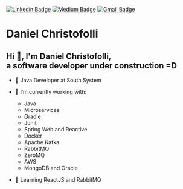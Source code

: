 [![Linkedin Badge](https://img.shields.io/badge/Linkedin-Daniel%20Christofolli-blue?style=flat-square)](https://www.linkedin.com/in/daniel-christofolli-069071160/)
[![Medium Badge](https://img.shields.io/badge/Medium-Daniel%20Christofolli-lightgrey?style=flat-square)](https://medium.com/@danielchristofolli)
[![Gmail Badge](https://img.shields.io/badge/Gmail-Daniel%20Christofolli-red?style=flat-square)](mailto:danielchristofolli@gmail.com)

# Daniel Christofolli

## Hi 👋, I'm Daniel Christofolli,<br>a software developer under construction =D

- 🔭 Java Developer at South System


- 🔭 I’m currently working with:
  - Java
  - Microservices
  - Gradle
  - Junit
  - Spring Web and Reactive
  - Docker
  - Apache Kafka
  - RabbitMQ
  - ZeroMQ
  - AWS
  - MongoDB and Oracle
  
- 🌱 Learning ReactJS and RabbitMQ
